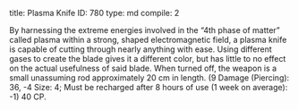 title:          Plasma Knife
ID:             780
type:           md
compile:        2



By harnessing the extreme energies involved in the “4th phase of matter” called plasma within a strong, shaped electromagnetic field, a plasma knife is capable of cutting through nearly anything with ease. Using different gases to create the blade gives it a different color, but has little to no effect on the actual usefulness of said blade. When turned off, the weapon is a small unassuming rod approximately 20 cm in length. (9 Damage (Piercing): 36, -4 Size: 4; Must be recharged after 8 hours of use (1 week on average): -1) 40 CP.
